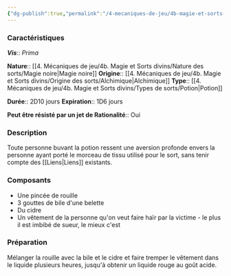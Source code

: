 ```yaml
---
{"dg-publish":true,"permalink":"/4-mecaniques-de-jeu/4b-magie-et-sorts-divins/liste-de-sorts/vis-prima/discorde/"}
---
```



### Caractéristiques 

***Vis***:: _Prima_

**Nature**:: [[4. Mécaniques de jeu/4b. Magie et Sorts divins/Nature des sorts/Magie noire\|Magie noire]]
**Origine**:: [[4. Mécaniques de jeu/4b. Magie et Sorts divins/Origine des sorts/Alchimique\|Alchimique]]
**Type**:: [[4. Mécaniques de jeu/4b. Magie et Sorts divins/Types de sorts/Potion\|Potion]]

**Durée**:: 2D10 jours
**Expiration**:: 1D6 jours

**Peut être résisté par un jet de Rationalité**:: Oui

### Description

Toute personne buvant la potion ressent une aversion profonde envers la personne ayant porté le morceau de tissu utilisé pour le sort, sans tenir compte des [[Liens\|Liens]] existants.

### Composants

- Une pincée de rouille
- 3 gouttes de bile d'une belette
- Du cidre
- Un vêtement de la personne qu'on veut faire haïr par la victime - le plus il est imbibé de sueur, le mieux c'est


### Préparation

Mélanger la rouille avec la bile et le cidre et faire tremper le vêtement dans le liquide plusieurs heures, jusqu'à obtenir un liquide rouge au goût acide.


